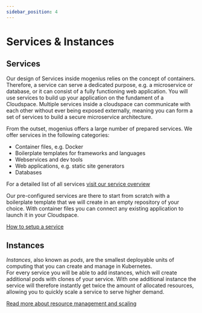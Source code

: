 ```yaml
---
sidebar_position: 4
---
```


# Services & Instances

## Services
Our design of Services inside mogenius relies on the concept of containers. Therefore, a service can serve a dedicated purpose, e.g. a microservice or database, or it can consist of a fully functioning web application. You will use services to build up your application on the fundament of a Cloudspace. Multiple services inside a cloudspace can communicate with each other without ever being exposed externally, meaning you can form a set of services to build a secure microservice architecture.

From the outset, mogenius offers a large number of prepared services. We offer services in the following categories:

 - Container files, e.g. Docker
 - Boilerplate templates for frameworks and languages
 - Webservices and dev tools
 - Web applications, e.g. static site generators
 - Databases

For a detailed list of all services [visit our service overview](./../services/service-overview.md)

Our pre-configured services are there to start from scratch with a boilerplate template that we will create in an empty repository of your choice. With container files you can connect any existing application to launch it in your Cloudspace.

[How to setup a service](./../mogenius-platform/services.md)

## Instances
*Instances*, also known as *pods*, are the smallest deployable units of computing that you can create and manage in Kubernetes.  
For every service you will be able to add instances, which will create additional pods with clones of your service. With one additional instance the service will therefore instantly get twice the amount of allocated resources, allowing you to quickly scale a service to serve higher demand. 

[Read more about resource management and scaling](./../cloud-management/resource-management.md)